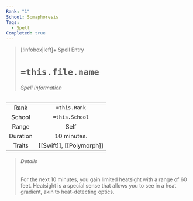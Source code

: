 ```yaml
---
Rank: "1"
School: Somaphoresis
Tags:
  - Spell
Completed: true
---
```

> [!infobox|left]+ Spell Entry
> # `=this.file.name`
> ###### Spell Information
|          |                          |
|:--------:|:------------------------:|
|   Rank   |       `=this.Rank`       |
|  School  |      `=this.School`      |
|  Range   |           Self           |
| Duration |       10 minutes.        |
|  Traits  | [[Swift]], [[Polymorph]] |
> ###### *Details*
> For the next 10 minutes, you gain limited heatsight with a range of 60 feet. Heatsight is a special sense that allows you to see in a heat gradient, akin to heat-detecting optics. 
